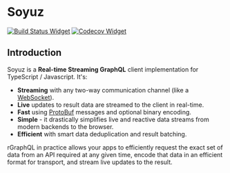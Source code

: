# Soyuz

[![Build Status Widget]][Build Status]
[![Codecov Widget]][Codecov]

[Build Status]: https://travis-ci.org/rgraphql/soyuz
[Build Status Widget]: https://travis-ci.org/rgraphql/soyuz.svg?branch=master
[Codecov]: https://codecov.io/gh/rgraphql/soyuz
[Codecov Widget]: https://img.shields.io/codecov/c/github/rgraphql/soyuz.svg

## Introduction

Soyuz is a **Real-time Streaming GraphQL** client implementation for TypeScript / Javascript. It's:

 - **Streaming** with any two-way communication channel (like a [WebSocket](https://github.com/gorilla/websocket)).
 - **Live** updates to result data are streamed to the client in real-time.
 - **Fast** using [ProtoBuf](https://developers.google.com/protocol-buffers/) messages and optional binary encoding.
 - **Simple** - it drastically simplifies live and reactive data streams from modern backends to the browser.
 - **Efficient** with smart data deduplication and result batching.

rGraphQL in practice allows your apps to efficiently request the exact set of data from an API required at any given time, encode that data in an efficient format for transport, and stream live updates to the result.
